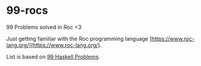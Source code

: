 # 99-rocs

99 Problems solved in Roc <3

Just getting familiar with the Roc programming language [https://www.roc-lang.org/](https://www.roc-lang.org/).

List is based on [99 Haskell Problems](http://wiki.haskell.org/H-99:_Ninety-Nine_Haskell_Problems).